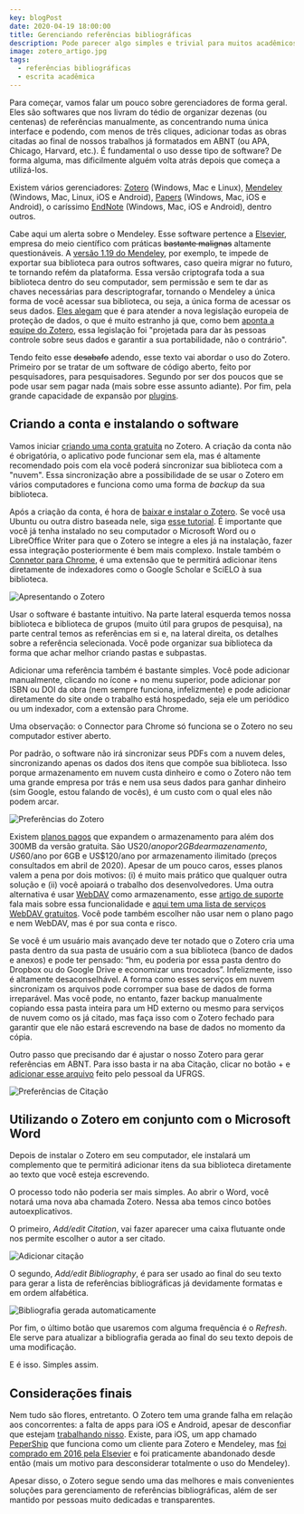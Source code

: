 ```yaml
---
key: blogPost
date: 2020-04-19 18:00:00
title: Gerenciando referências bibliográficas
description: Pode parecer algo simples e trivial para muitos acadêmicos e pesquisadores o uso de gerenciadores de referências bibliográficas, mas para muitos outros esse é um assunto bem obscuro (ou até mesmo desconhecido). Se você se encontra nesse segundo grupo, esse texto é para você.
image: zotero_artigo.jpg
tags:
  - referências bibliográficas
  - escrita acadêmica
---
```


Para começar, vamos falar um pouco sobre gerenciadores de forma geral. Eles são softwares que nos livram do tédio de organizar dezenas (ou centenas) de referências manualmente, as concentrando numa única interface e podendo, com menos de três cliques, adicionar todas as obras citadas ao final de nossos trabalhos já formatados em ABNT (ou APA, Chicago, Harvard, etc.). É fundamental o uso desse tipo de software? De forma alguma, mas dificilmente alguém volta atrás depois que começa a utilizá-los.

Existem vários gerenciadores: [Zotero](https://www.zotero.org/) (Windows, Mac e Linux), [Mendeley](https://www.mendeley.com/) (Windows, Mac, Linux, iOS e Android), [Papers](https://www.papersapp.com/) (Windows, Mac, iOS e Android), o caríssimo [EndNote](https://endnote.com/) (Windows, Mac, iOS e Android), dentro outros.

Cabe aqui um alerta sobre o Mendeley. Esse software pertence a [Elsevier](https://www.elsevier.com/pt-br), empresa do meio científico com práticas ~~bastante malignas~~ altamente questionáveis. A [versão 1.19 do Mendeley](https://www.mendeley.com/release-notes/v1_19), por exemplo, te impede de exportar sua biblioteca para outros softwares, caso queira migrar no futuro, te tornando refém da plataforma. Essa versão criptografa toda a sua biblioteca dentro do seu computador, sem permissão e sem te dar as chaves necessárias para descriptografar, tornando o Mendeley a única forma de você acessar sua biblioteca, ou seja, a única forma de acessar os seus dados. [Eles alegam](https://twitter.com/mendeley_com/status/1006915998841221120) que é para atender a nova legislação europeia de proteção de dados, o que é muito estranho já que, como bem [aponta a equipe do Zotero](https://www.zotero.org/support/kb/mendeley_import), essa legislação foi "projetada para dar às pessoas controle sobre seus dados e garantir a sua portabilidade, não o contrário".

Tendo feito esse ~~desabafo~~ adendo, esse texto vai abordar o uso do Zotero. Primeiro por se tratar de um software de código aberto, feito por pesquisadores, para pesquisadores. Segundo por ser dos poucos que se pode usar sem pagar nada (mais sobre esse assunto adiante). Por fim, pela grande capacidade de expansão por [plugins](https://www.zotero.org/support/plugins).

## Criando a conta e instalando o software

Vamos iniciar [criando uma conta gratuita](https://www.zotero.org/user/register) no Zotero. A criação da conta não é obrigatória, o aplicativo pode funcionar sem ela, mas é altamente recomendado pois com ela você poderá sincronizar sua biblioteca com a "nuvem". Essa sincronização abre a possibilidade de se usar o Zotero em vários computadores e funciona como uma forma de _backup_ da sua biblioteca.

Após a criação da conta, é hora de [baixar e instalar o Zotero](https://www.zotero.org/download/). Se você usa Ubuntu ou outra distro baseada nele, siga [esse tutorial](http://www.ubuntubuzz.com/2018/06/complete-guide-to-install-zotero-on-ubuntu-1804.html). É importante que você já tenha instalado no seu computador o Microsoft Word ou o LibreOffice Writer para que o Zotero se integre a eles já na instalação, fazer essa integração posteriormente é bem mais complexo. Instale também o [Connetor para Chrome](https://chrome.google.com/webstore/detail/ekhagklcjbdpajgpjgmbionohlpdbjgc), é uma extensão que te permitirá adicionar itens diretamente de indexadores como o Google Scholar e SciELO à sua biblioteca.

![Apresentando o Zotero](zotero.png)

Usar o software é bastante intuitivo. Na parte lateral esquerda temos nossa biblioteca e biblioteca de grupos (muito útil para grupos de pesquisa), na parte central temos as referências em si e, na lateral direita, os detalhes sobre a referência selecionada. Você pode organizar sua biblioteca da forma que achar melhor criando pastas e subpastas.

Adicionar uma referência também é bastante simples. Você pode adicionar manualmente, clicando no ícone + no menu superior, pode adicionar por ISBN ou DOI da obra (nem sempre funciona, infelizmente) e pode adicionar diretamente do site onde o trabalho está hospedado, seja ele um periódico ou um indexador, com a extensão para Chrome.

Uma observação: o Connector para Chrome só funciona se o Zotero no seu computador estiver aberto.

Por padrão, o software não irá sincronizar seus PDFs com a nuvem deles, sincronizando apenas os dados dos itens que compõe sua biblioteca. Isso porque armazenamento em nuvem custa dinheiro e como o Zotero não tem uma grande empresa por trás e nem usa seus dados para ganhar dinheiro (sim Google, estou falando de vocês), é um custo com o qual eles não podem arcar.

![Preferências do Zotero](zotero_sync.png)

Existem [planos pagos](https://www.zotero.org/settings/storage) que expandem o armazenamento para além dos 300MB da versão gratuita. São US$20/ano por 2GB de armazenamento, US$60/ano por 6GB e US\$120/ano por armazenamento ilimitado (preços consultados em abril de 2020). Apesar de um pouco caros, esses planos valem a pena por dois motivos: (i) é muito mais prático que qualquer outra solução e (ii) você apoiará o trabalho dos desenvolvedores. Uma outra alternativa é usar [WebDAV](https://pt.wikipedia.org/wiki/WebDAV) como armazenamento, esse [artigo de suporte](https://www.zotero.org/support/sync#webdav) fala mais sobre essa funcionalidade e [aqui tem uma lista de serviços WebDAV gratuitos](https://www.zotero.org/support/kb/webdav_services). Você pode também escolher não usar nem o plano pago e nem WebDAV, mas é por sua conta e risco.

Se você é um usuário mais avançado deve ter notado que o Zotero cria uma pasta dentro da sua pasta de usuário com a sua biblioteca (banco de dados e anexos) e pode ter pensado: “hm, eu poderia por essa pasta dentro do Dropbox ou do Google Drive e economizar uns trocados”. Infelizmente, isso é altamente desaconselhável. A forma como esses serviços em nuvem sincronizam os arquivos pode corromper sua base de dados de forma irreparável. Mas você pode, no entanto, fazer backup manualmente copiando essa pasta inteira para um HD externo ou mesmo para serviços de nuvem como os já citado, mas faça isso com o Zotero fechado para garantir que ele não estará escrevendo na base de dados no momento da cópia.

Outro passo que precisando dar é ajustar o nosso Zotero para gerar referências em ABNT. Para isso basta ir na aba Citação, clicar no botão + e [adicionar esse arquivo](/abnt.csl) feito pelo pessoal da UFRGS.

![Preferências de Citação](zotero_abnt.png)

## Utilizando o Zotero em conjunto com o Microsoft Word

Depois de instalar o Zotero em seu computador, ele instalará um complemento que te permitirá adicionar itens da sua biblioteca diretamente ao texto que você esteja escrevendo.

O processo todo não poderia ser mais simples. Ao abrir o Word, você notará uma nova aba chamada Zotero. Nessa aba temos cinco botões autoexplicativos.

O primeiro, _Add/edit Citation_, vai fazer aparecer uma caixa flutuante onde nos permite escolher o autor a ser citado.

![Adicionar citação](02.png)

O segundo, _Add/edit Bibliography_, é para ser usado ao final do seu texto para gerar a lista de referências bibliográficas já devidamente formatas e em ordem alfabética.

![Bibliografia gerada automaticamente](03.png)

Por fim, o último botão que usaremos com alguma frequência é o _Refresh_. Ele serve para atualizar a bibliografia gerada ao final do seu texto depois de uma modificação.

E é isso. Simples assim.

## Considerações finais

Nem tudo são flores, entretanto. O Zotero tem uma grande falha em relação aos concorrentes: a falta de apps para iOS e Android, apesar de desconfiar que estejam [trabalhando nisso](https://twitter.com/zotero/status/1069690493053726720). Existe, para iOS, um app chamado [PeperShip](https://www.papershipapp.com) que funciona como um cliente para Zotero e Mendeley, mas [foi comprado em 2016 pela Elsevier](http://blog.shazino.com/articles/hivebench/hivebench-acquisition/) e foi praticamente abandonado desde então (mais um motivo para desconsiderar totalmente o uso do Mendeley).

Apesar disso, o Zotero segue sendo uma das melhores e mais convenientes soluções para gerenciamento de referências bibliográficas, além de ser mantido por pessoas muito dedicadas e transparentes.
